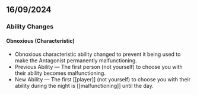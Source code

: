 ## 16/09/2024
### Ability Changes
#### Obnoxious (Characteristic)
- Obnoxious characteristic ability changed to prevent it being used to make the Antagonist permanently malfunctioning.
- Previous Ability — The first person (not yourself) to choose you with their ability becomes malfunctioning.
- New Ability — The first [[player]] (not yourself) to choose you with their ability during the night is [[malfunctioning]] until the day.